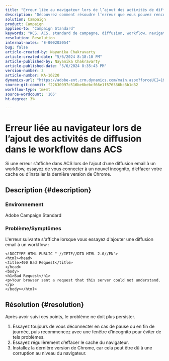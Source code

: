 ```yaml
---
title: "Erreur liée au navigateur lors de l’ajout des activités de diffusion dans le workflow dans ACS"
description: "Découvrez comment résoudre l’erreur que vous pouvez rencontrer lors de l’ajout d’une diffusion email à un workflow dans ACS."
solution: Campaign
product: Campaign
applies-to: "Campaign Standard"
keywords: "KCS, ACS, standard de campagne, diffusion, workflow, navigateur, erreur"
resolution: Resolution
internal-notes: "E-000203054"
bug: false
article-created-by: Nayanika Chakravarty
article-created-date: "5/6/2024 8:18:10 PM"
article-published-by: Nayanika Chakravarty
article-published-date: "5/6/2024 8:35:43 PM"
version-number: 3
article-number: KA-16220
dynamics-url: "https://adobe-ent.crm.dynamics.com/main.aspx?forceUCI=1&pagetype=entityrecord&etn=knowledgearticle&id=9fc90ebf-e50b-ef11-9f8a-6045bd0065b6"
source-git-commit: f22630997c516be6bebcf66e1f576536bc3b1d32
workflow-type: tm+mt
source-wordcount: '165'
ht-degree: 3%

---
```


# Erreur liée au navigateur lors de l’ajout des activités de diffusion dans le workflow dans ACS


Si une erreur s’affiche dans ACS lors de l’ajout d’une diffusion email à un workflow, essayez de vous connecter à un nouvel incognito, d’effacer votre cache ou d’installer la dernière version de Chrome.

## Description {#description}


### Environnement

Adobe Campaign Standard

### Problème/Symptômes

L&#39;erreur suivante s&#39;affiche lorsque vous essayez d&#39;ajouter une diffusion email à un workflow :


```
<!DOCTYPE HTML PUBLIC "-//IETF//DTD HTML 2.0//EN">
<html><head>
<title>400 Bad Request</title>
</head>
<body>
<h1>Bad Request</h1>
<p>Your browser sent a request that this server could not understand.</p>
</body></html>
```



## Résolution {#resolution}


Après avoir suivi ces points, le problème ne doit plus persister.

1. Essayez toujours de vous déconnecter en cas de pause ou en fin de journée, puis recommencez avec une fenêtre d’incognito pour éviter de tels problèmes.
2. Essayez régulièrement d’effacer le cache du navigateur.
3. Installez la dernière version de Chrome, car cela peut être dû à une corruption au niveau du navigateur.

